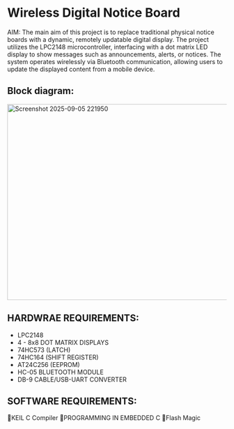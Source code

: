 # Wireless Digital Notice Board
AIM: The main aim of this project is to replace traditional physical notice boards with a dynamic, remotely updatable digital display. The project utilizes the LPC2148 microcontroller, interfacing with a dot matrix LED display to show messages such as announcements, alerts, or notices. The system operates wirelessly via Bluetooth communication, allowing users to update the displayed content from a mobile device.

## Block diagram: 



<img width="724" height="450" alt="Screenshot 2025-09-05 221950" src="https://github.com/user-attachments/assets/c2dedc23-3bd8-40e0-8fa6-71cc32de1d06" />

## HARDWRAE REQUIREMENTS:
* LPC2148
* 4 - 8x8 DOT MATRIX DISPLAYS
* 74HC573 (LATCH)
* 74HC164 (SHIFT REGISTER)
* AT24C256 (EEPROM)
* HC-05 BLUETOOTH MODULE
* DB-9 CABLE/USB-UART CONVERTER


## SOFTWARE REQUIREMENTS:
KEIL C Compiler
PROGRAMMING IN EMBEDDED C
Flash Magic
